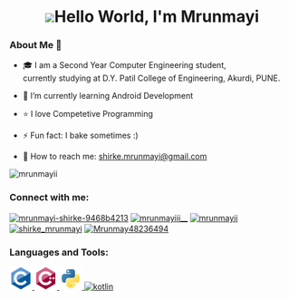 
<h1 align="center"> <img src="https://raw.githubusercontent.com/MartinHeinz/MartinHeinz/master/wave.gif" width="30px">Hello World, I'm Mrunmayi</h1>
<h3>About Me 🚀</h3>

- 🎓 I am a Second Year Computer Engineering student,
     <br>currently studying at D.Y. Patil College of Engineering, Akurdi, PUNE. 

- 🌱 I’m currently learning Android Development

- ⭐ I love Competetive Programming

- ⚡ Fun fact: I bake sometimes :)

- 📧 How to reach me: shirke.mrunmayi@gmail.com

<p align="left"> <img src="https://komarev.com/ghpvc/?username=mrunmayii&label=Profile%20views&color=0e75b6&style=flat" alt="mrunmayii" /> </p>

<h3 align="left">Connect with me:</h3>
<p align="left">
<a href="https://linkedin.com/in/mrunmayi-shirke-9468b4213" target="blank"><img align="center" src="https://raw.githubusercontent.com/rahuldkjain/github-profile-readme-generator/master/src/images/icons/Social/linked-in-alt.svg" alt="mrunmayi-shirke-9468b4213" height="30" width="40" /></a>
<a href="https://instagram.com/mrunmayiii__" target="blank"><img align="center" src="https://raw.githubusercontent.com/rahuldkjain/github-profile-readme-generator/master/src/images/icons/Social/instagram.svg" alt="mrunmayiii__" height="30" width="40" /></a>
<a href="https://www.codechef.com/users/mrunmayii" target="blank"><img align="center" src="https://cdn.jsdelivr.net/npm/simple-icons@3.1.0/icons/codechef.svg" alt="mrunmayii" height="30" width="40" /></a>
<a href="https://www.hackerrank.com/shirke_mrunmayi" target="blank"><img align="center" src="https://raw.githubusercontent.com/rahuldkjain/github-profile-readme-generator/master/src/images/icons/Social/hackerrank.svg" alt="shirke_mrunmayi" height="30" width="40" /></a>
<a href="https://twitter.com/Mrunmay48236494" target="blank"><img align="center" src="https://raw.githubusercontent.com/rahuldkjain/github-profile-readme-generator/master/src/images/icons/Social/twitter.svg" alt="Mrunmay48236494" height="30" width="40" /></a>
</p>

<h3 align="left">Languages and Tools:</h3>
<p align="left"><a href="https://www.cprogramming.com/" target="_blank" rel="noreferrer"> <img src="https://raw.githubusercontent.com/devicons/devicon/master/icons/c/c-original.svg" alt="c" width="40" height="40"/> </a> <a href="https://www.w3schools.com/cpp/" target="_blank" rel="noreferrer"> <img src="https://raw.githubusercontent.com/devicons/devicon/master/icons/cplusplus/cplusplus-original.svg" alt="cplusplus" width="40" height="40"/> </a> <a href="https://www.python.org" target="_blank" rel="noreferrer"> <img src="https://raw.githubusercontent.com/devicons/devicon/master/icons/python/python-original.svg" alt="python" width="40" height="40"/> </a>   <a href="https://kotlinlang.org" target="_blank" rel="noreferrer"> <img src="https://www.vectorlogo.zone/logos/kotlinlang/kotlinlang-icon.svg" alt="kotlin" width="40" height="40"/> </a>    </p>

